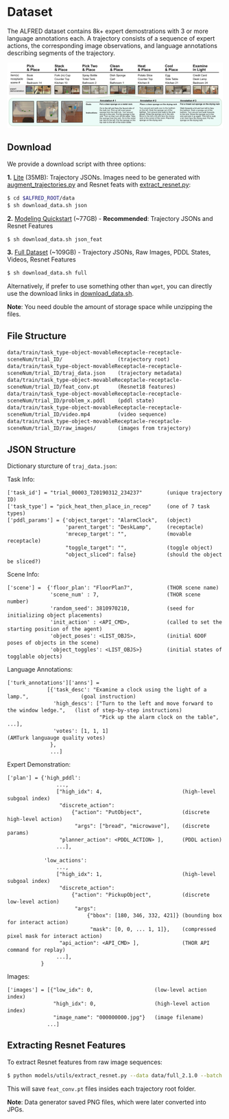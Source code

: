 # Dataset

The ALFRED dataset contains 8k+ expert demostrations with 3 or more language annotations each. A trajectory consists of a sequence of expert actions, the corresponding image observations, and language annotations describing segments of the trajectory.

![](../media/tasks.png)

## Download

We provide a download script with three options:

**1.** [Lite](https://ai2-vision-alfred.s3-us-west-2.amazonaws.com/json_2.1.0.7z) (35MB): Trajectory JSONs. Images need to be generated with [augment_trajectories.py](../gen/README.md#data-augmentation) and Resnet feats with [extract_resnet.py](../data#extracting-resnet-features):

```bash
$ cd $ALFRED_ROOT/data
$ sh download_data.sh json
```

**2.** [Modeling Quickstart](https://ai2-vision-alfred.s3-us-west-2.amazonaws.com/json_feat_2.1.0.7z) (~77GB) - **Recommended**: Trajectory JSONs and Resnet Features
```bash
$ sh download_data.sh json_feat
```

**3.** [Full Dataset](https://ai2-vision-alfred.s3-us-west-2.amazonaws.com/full_2.1.0.7z) (~109GB) - Trajectory JSONs, Raw Images, PDDL States, Videos, Resnet Features

```bash
$ sh download_data.sh full
```

Alternatively, if prefer to use something other than `wget`, you can directly use the download links in [download_data.sh](download_data.sh).  

**Note**: You need double the amount of storage space while unzipping the files.

## File Structure

```
data/train/task_type-object-movableReceptacle-receptacle-sceneNum/trial_ID/                  (trajectory root)
data/train/task_type-object-movableReceptacle-receptacle-sceneNum/trial_ID/traj_data.json    (trajectory metadata)
data/train/task_type-object-movableReceptacle-receptacle-sceneNum/trial_ID/feat_conv.pt      (Resnet18 features)
data/train/task_type-object-movableReceptacle-receptacle-sceneNum/trial_ID/problem_x.pddl    (pddl state)
data/train/task_type-object-movableReceptacle-receptacle-sceneNum/trial_ID/video.mp4         (video sequence)
data/train/task_type-object-movableReceptacle-receptacle-sceneNum/trial_ID/raw_images/       (images from trajectory)
```

## JSON Structure

Dictionary sturcture of `traj_data.json`:

Task Info:
```
['task_id'] = "trial_00003_T20190312_234237"        (unique trajectory ID)
['task_type'] = "pick_heat_then_place_in_recep"     (one of 7 task types)
['pddl_params'] = {'object_target': "AlarmClock",   (object)
                   'parent_target': "DeskLamp",     (receptacle)
                   'mrecep_target': "",             (movable receptacle)
                   "toggle_target": "",             (toggle object)
                   "object_sliced": false}          (should the object be sliced?)
```

Scene Info:
```
['scene'] =  {'floor_plan': "FloorPlan7",           (THOR scene name)
              'scene_num' : 7,                      (THOR scene number)
              'random_seed': 3810970210,            (seed for initializing object placements)
              'init_action' : <API_CMD>,            (called to set the starting position of the agent)
              'object_poses': <LIST_OBJS>,          (initial 6DOF poses of objects in the scene)
              'object_toggles': <LIST_OBJS>}        (initial states of togglable objects)
```

Language Annotations:
```
['turk_annotations']['anns'] =  
             [{'task_desc': "Examine a clock using the light of a lamp.",                 (goal instruction) 
               'high_descs': ["Turn to the left and move forward to the window ledge.",   (list of step-by-step instructions)
                              "Pick up the alarm clock on the table", ...],               
               'votes': [1, 1, 1]                                                         (AMTurk languauge quality votes)
              },
              ...]
```

Expert Demonstration:
```
['plan'] = {'high_pddl':
                ...,
                ["high_idx": 4,                          (high-level subgoal index)
                 "discrete_action":                    
                     {"action": "PutObject",             (discrete high-level action)
                      "args": ["bread", "microwave"],    (discrete params)
                 "planner_action": <PDDL_ACTION> ],      (PDDL action)
                ...],
                 
            'low_actions': 
                ...,
                ["high_idx": 1,                          (high-level subgoal index)
                 "discrete_action":
                     {"action": "PickupObject",          (discrete low-level action)
                      "args": 
                          {"bbox": [180, 346, 332, 421]} (bounding box for interact action)
                           "mask": [0, 0, ... 1, 1]},    (compressed pixel mask for interact action)
                 "api_action": <API_CMD> ],              (THOR API command for replay)
                ...], 
           }
```

Images:
```
['images'] = [{"low_idx": 0,                    (low-level action index)
               "high_idx": 0,                   (high-level action index)
               "image_name": "000000000.jpg"}   (image filename)
             ...]
```


## Extracting Resnet Features

To extract Resnet features from raw image sequences:

```bash
$ python models/utils/extract_resnet.py --data data/full_2.1.0 --batch 32 --gpu --visual_model resnet18 --filename feat_conv.pt
```

This will save `feat_conv.pt` files insides each trajectory root folder.  

**Note**: Data generator saved PNG files, which were later converted into JPGs.

